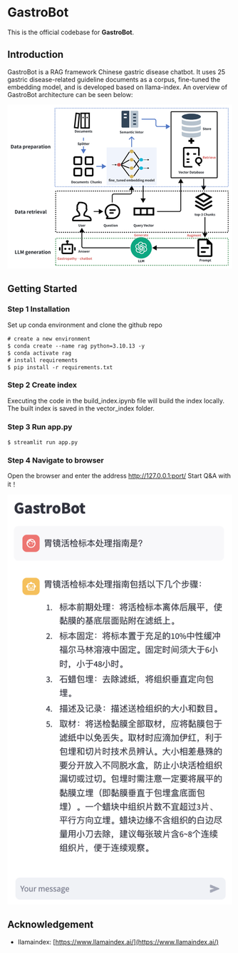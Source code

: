 # GastroBot

This is the official codebase for **GastroBot**.

## Introduction

GastroBot is a RAG framework Chinese gastric disease chatbot. It uses 25 gastric disease-related guideline documents as a corpus, fine-tuned the embedding model, and is developed based on llama-index.
An overview of GastroBot architecture can be seen below:

<p align="center">
  <img src="https://github.com/hujili007/ragbot/blob/7424152b37ced2c0136dade4fa7d0e3a8a5463c8/Architecture.png" alt="GastroBot architecture diagram" border="0">
</p>

## Getting Started

### Step 1 Installation

Set up conda environment and clone the github repo

```
# create a new environment
$ conda create --name rag python=3.10.13 -y
$ conda activate rag
# install requirements
$ pip install -r requirements.txt
```

### Step 2 Create index


Executing the code in the build_index.ipynb file will build the index locally. The built index is saved in the vector_index folder.


### Step 3 Run app.py

```
$ streamlit run app.py
```

### Step 4 Navigate to browser

Open the browser and enter the address http://127.0.0.1:port/ 
Start Q&A with it！

<p align="center">
  <img src="https://github.com/hujili007/ragbot/blob/7424152b37ced2c0136dade4fa7d0e3a8a5463c8/GastroBot.png" alt="GastroBot Q&A" border="0">
</p>

## Acknowledgement

- llamaindex: [https://www.llamaindex.ai/](https://www.llamaindex.ai/)